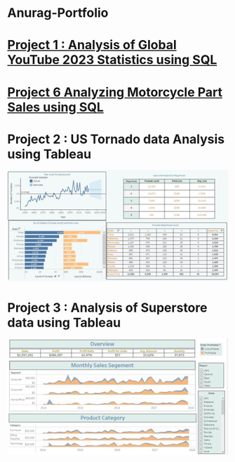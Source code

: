 # Anurag-Portfolio
# [Project 1 : Analysis of Global YouTube 2023 Statistics using SQL](https://github.com/anurag3103-pa/SQL/blob/main/youtube_data.sql)
# [Project 6 Analyzing Motorcycle Part Sales using SQL](https://github.com/anurag3103-pa/SQL/blob/main/notebook.ipynb)

# Project 2 : US Tornado data Analysis using Tableau
![cap33](https://github.com/anurag3103-pa/Anurag-Portfolio/blob/main/cap33.JPG)
# Project 3 : Analysis of Superstore data using Tableau
![cap32](https://github.com/anurag3103-pa/Anurag-Portfolio/blob/main/cap32.JPG)






